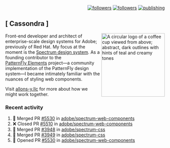 <p align="right"><a rel="me" href="https://front-end.social/@castastrophe">
    <img alt="followers" title="Follow me on Mastodon" src="https://img.shields.io/mastodon/follow/109297102751309835?domain=https%3A%2F%2Ffront-end.social&label=Follow&logo=mastodon&logoColor=white&style=for-the-badge&labelColor=008080&color=006969"/></a>
  <a href="https://codepen.io/castastrophe/">
    <img alt="followers" title="Follow me on CodePen" src="https://img.shields.io/badge/23-1?color=640464&labelColor=7c007c&style=for-the-badge&logo=codepen&label=Follow"/></a>
<a href="https://castastrophe.medium.com/">
    <img alt="publishing" title="View articles on Medium" src="https://img.shields.io/badge/107-1?color=666&labelColor=444&label=subscribe&logo=medium&logoColor=white&style=for-the-badge"/></a>
</p>

## [&nbsp;Cassondra&nbsp;]

<img align="right" src="https://github-production-user-asset-6210df.s3.amazonaws.com/1840295/253016758-ba468774-1cd3-42c2-8f43-947b5eeb5edf.png" height="200" alt="A circular logo of a coffee cup viewed from above; abstract, dark outlines with hints of teal and creamy tones">

Front-end developer and architect of enterprise-scale design systems for Adobe; previously of Red Hat. My focus at the moment is the [Spectrum design system](https://github.com/adobe/spectrum-css). As a founding contributor to the [PatternFly&nbsp;Elements](https://github.com/patternfly/patternfly-elements) project&mdash;a community implementation of the PatternFly design system&mdash;I became intimately familiar with the nuances of styling web components.

Visit [allons-y.llc](http://allons-y.llc/) for more about how we might work together.

### Recent activity

<!--START_SECTION:activity-->
1. 🎉 Merged PR [#5530](https://github.com/adobe/spectrum-web-components/pull/5530) in [adobe/spectrum-web-components](https://github.com/adobe/spectrum-web-components)
2. ❌ Closed PR [#5510](https://github.com/adobe/spectrum-web-components/pull/5510) in [adobe/spectrum-web-components](https://github.com/adobe/spectrum-web-components)
3. 🎉 Merged PR [#3948](https://github.com/adobe/spectrum-css/pull/3948) in [adobe/spectrum-css](https://github.com/adobe/spectrum-css)
4. 🎉 Merged PR [#3949](https://github.com/adobe/spectrum-css/pull/3949) in [adobe/spectrum-css](https://github.com/adobe/spectrum-css)
5. 💪 Opened PR [#5530](https://github.com/adobe/spectrum-web-components/pull/5530) in [adobe/spectrum-web-components](https://github.com/adobe/spectrum-web-components)
<!--END_SECTION:activity-->
